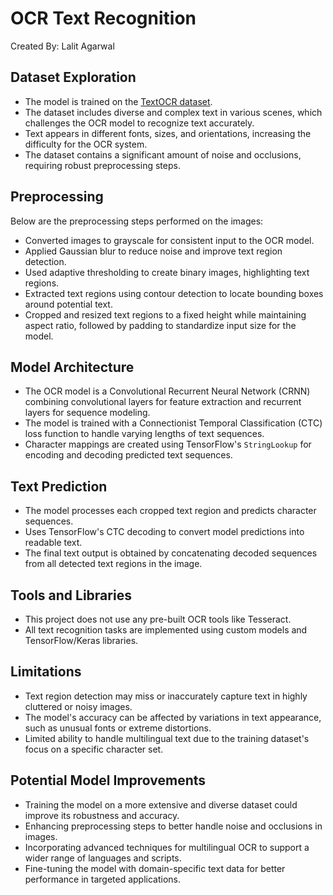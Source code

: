 # OCR Text Recognition 
Created By: Lalit Agarwal

## Dataset Exploration
- The model is trained on the [TextOCR dataset](https://textvqa.org/textocr/).
- The dataset includes diverse and complex text in various scenes, which challenges the OCR model to recognize text accurately.
- Text appears in different fonts, sizes, and orientations, increasing the difficulty for the OCR system.
- The dataset contains a significant amount of noise and occlusions, requiring robust preprocessing steps.

## Preprocessing
Below are the preprocessing steps performed on the images:
- Converted images to grayscale for consistent input to the OCR model.
- Applied Gaussian blur to reduce noise and improve text region detection.
- Used adaptive thresholding to create binary images, highlighting text regions.
- Extracted text regions using contour detection to locate bounding boxes around potential text.
- Cropped and resized text regions to a fixed height while maintaining aspect ratio, followed by padding to standardize input size for the model.

## Model Architecture
- The OCR model is a Convolutional Recurrent Neural Network (CRNN) combining convolutional layers for feature extraction and recurrent layers for sequence modeling.
- The model is trained with a Connectionist Temporal Classification (CTC) loss function to handle varying lengths of text sequences.
- Character mappings are created using TensorFlow's `StringLookup` for encoding and decoding predicted text sequences.

## Text Prediction
- The model processes each cropped text region and predicts character sequences.
- Uses TensorFlow's CTC decoding to convert model predictions into readable text.
- The final text output is obtained by concatenating decoded sequences from all detected text regions in the image.

## Tools and Libraries
- This project does not use any pre-built OCR tools like Tesseract.
- All text recognition tasks are implemented using custom models and TensorFlow/Keras libraries.

## Limitations
- Text region detection may miss or inaccurately capture text in highly cluttered or noisy images.
- The model's accuracy can be affected by variations in text appearance, such as unusual fonts or extreme distortions.
- Limited ability to handle multilingual text due to the training dataset's focus on a specific character set.

## Potential Model Improvements
- Training the model on a more extensive and diverse dataset could improve its robustness and accuracy.
- Enhancing preprocessing steps to better handle noise and occlusions in images.
- Incorporating advanced techniques for multilingual OCR to support a wider range of languages and scripts.
- Fine-tuning the model with domain-specific text data for better performance in targeted applications.
